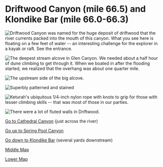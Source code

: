 # Driftwood Canyon (mile 66.5) and Klondike Bar (mile 66.0-66.3)

![Driftwood Canyon was named for the huge deposit of driftwood that the river currents packed into the mouth of this canyon. What you see here is floating on a few feet of water -- an interesting challenge for the explorer in a kayak or raft. [See the entrance.](http://home.pacifier.com/~ppenn/driftwood1.html)](driftwood/driftwood.jpg)

![The deepest stream alcove in Glen Canyon. We needed about a half hour of dune climbing to get through it. When we boated in after the flooding started, we realized that the overhang was about one quarter mile.](driftwood/alcove.jpg)

![The upstream side of the big alcove.](driftwood/alcove-upstream.jpg)

![Superbly patterned and stained](driftwood/patterned.jpg)

![Keturah's ubiquitous 1/4-inch nylon rope with knots to grip for those with lesser climbing skills -- that was most of those in our parties.](driftwood/rope.jpg)

![There were a lot of fluted walls in Driftwood.](driftwood/fluted.jpg)

[Go to Cathedral Canyon](cathedral-cyn) (just across the river)

[Go up to Spring Pool Canyon](spring-pool)

[Go down to Klondike Bar](klondike) (several yards downstream)

[Middle Map](map-middle)

[Lower Map](map-lower)
